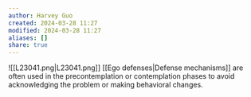```yaml
---
author: Harvey Guo
created: 2024-03-28 11:27
modified: 2024-03-28 11:27
aliases: []
share: true
---
```

![[L23041.png|L23041.png]]
[[Ego defenses|Defense mechanisms]] are often used in the precontemplation or contemplation phases to avoid acknowledging the problem or making behavioral changes.